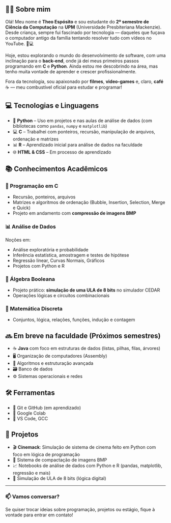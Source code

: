 ## 👨‍💻 Sobre mim

Olá! Meu nome é **Theo Espósito** e sou estudante do **2º semestre de Ciência da Computação** na **UPM** (Universidade Presbiteriana Mackenzie). Desde criança, sempre fui fascinado por tecnologia — daqueles que fuçava o computador antigo da família tentando resolver tudo com vídeos no YouTube. 🧠💻

Hoje, estou explorando o mundo do desenvolvimento de software, com uma inclinação para o **back-end**, onde já dei meus primeiros passos programando em **C** e **Python**. Ainda estou me descobrindo na área, mas tenho muita vontade de aprender e crescer profissionalmente.

Fora da tecnologia, sou apaixonado por **filmes**, **video-games** e, claro, **café** ☕ — meu combustível oficial para estudar e programar!


## 💻 Tecnologias e Linguagens

- 🐍 **Python** – Uso em projetos e nas aulas de análise de dados (com bibliotecas como `pandas`, `numpy` e `matplotlib`)
- 💻 **C** – Trabalhei com ponteiros, recursão, manipulação de arquivos, ordenação e matrizes
- 📊 **R** – Aprendizado inicial para análise de dados na faculdade
- 🌐 **HTML & CSS** – Em processo de aprendizado

## 📚 Conhecimentos Acadêmicos

### 🔧 Programação em C
- Recursão, ponteiros, arquivos
- Matrizes e algoritmos de ordenação (Bubble, Insertion, Selection, Merge e Quick)
- Projeto em andamento com **compressão de imagens BMP**

### 📊 Análise de Dados
Noções em:
  - Análise exploratória e probabilidade
  - Inferência estatística, amostragem e testes de hipótese
  - Regressão linear, Curvas Normais, Gráficos
  - Projetos com Python e R

### 🧠 Álgebra Booleana
- Projeto prático: **simulação de uma ULA de 8 bits** no simulador CEDAR
- Operações lógicas e circuitos combinacionais

### 🧮 Matemática Discreta
- Conjuntos, lógica, relações, funções, indução e contagem

## 🔜 Em breve na faculdade (Próximos semestres)

- ☕ **Java** com foco em estruturas de dados (listas, pilhas, filas, árvores)
- 🖥️ Organização de computadores (Assembly)
- 🧠 Algoritmos e estruturação avançada
- 🗃️ Banco de dados
- ⚙️ Sistemas operacionais e redes

## 🛠️ Ferramentas

- 🐙 Git e GitHub (em aprendizado)
- 📁 Google Colab
- 🧪 VS Code, GCC

## 📂 Projetos

- 🎬 **Cinemack**: Simulação de sistema de cinema feito em Python com foco em lógica de programação
- 📸 Sistema de compactação de imagens BMP
- 📈 Notebooks de análise de dados com Python e R (pandas, matplotlib, regressão e mais)
- 🔩 Simulação de ULA de 8 bits (lógica digital)

---

### 📫 Vamos conversar?

Se quiser trocar ideias sobre programação, projetos ou estágio, fique à vontade para entrar em contato!
